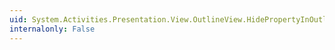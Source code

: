 ```yaml
---
uid: System.Activities.Presentation.View.OutlineView.HidePropertyInOutlineViewAttribute.#ctor
internalonly: False
---
```

